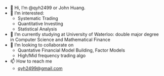 - 👋 Hi, I’m @qyh2499 or John Huang. 
- 👀 I’m interested:
  - Systematic Trading
  - Quantitative Investing
  - Statistical Analysis
- 🌱 I’m currently studying at University of Waterloo: double major degree in Computer Science and Mathematical Finance
- 💞️ I’m looking to collaborate on
  - Quantative Financial Model Building, Factor Models
  - High/Mid frequency trading algo
- 📫 How to reach me
  - qyh2499@gmail.com

<!---
qyh2499/qyh2499 is a ✨ special ✨ repository because its `README.md` (this file) appears on your GitHub profile.
You can click the Preview link to take a look at your changes.
--->
